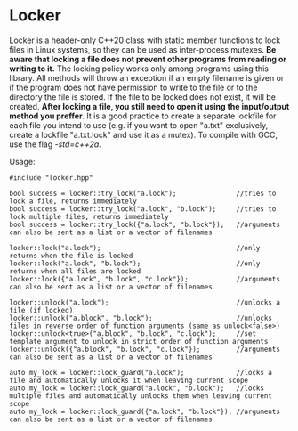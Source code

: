 # Locker

Locker is a header-only C++20 class with static member functions to lock files in Linux systems, so they can be used as inter-process mutexes. **Be aware that locking a file does not prevent other programs from reading or writing to it.** The locking policy works only among programs using this library. All methods will throw an exception if an empty filename is given or if the program does not have permission to write to the file or to the directory the file is stored. If the file to be locked does not exist, it will be created. **After locking a file, you still need to open it using the input/output method you preffer.** It is a good practice to create a separate lockfile for each file you intend to use (e.g. if you want to open "a.txt" exclusively, create a lockfile "a.txt.lock" and use it as a mutex). To compile with GCC, use the flag *-std=c++2a*.

Usage:

    #include "locker.hpp"

    bool success = locker::try_lock("a.lock");               //tries to lock a file, returns immediately
    bool success = locker::try_lock("a.lock", "b.lock");     //tries to lock multiple files, returns immediately
    bool success = locker::try_lock({"a.lock", "b.lock"});   //arguments can also be sent as a list or a vector of filenames

    locker::lock("a.lock");                                  //only returns when the file is locked
    locker::lock("a.lock", "b.lock");                        //only returns when all files are locked
    locker::lock({"a.lock", "b.lock", "c.lock"});            //arguments can also be sent as a list or a vector of filenames

    locker::unlock("a.lock");                                //unlocks a file (if locked)
    locker::unlock("a.block", "b.lock");                     //unlocks files in reverse order of function arguments (same as unlock<false>)
    locker::unlock<true>("a.block", "b.lock", "c.lock");     //set template argument to unlock in strict order of function arguments
    locker::unlock({"a.block", "b.lock", "c.lock"});         //arguments can also be sent as a list or a vector of filenames

    auto my_lock = locker::lock_guard("a.lock");             //locks a file and automatically unlocks it when leaving current scope
    auto my_lock = locker::lock_guard("a.lock", "b.lock");   //locks multiple files and automatically unlocks them when leaving current scope
    auto my_lock = locker::lock_guard({"a.lock", "b.lock"}); //arguments can also be sent as a list or a vector of filenames
